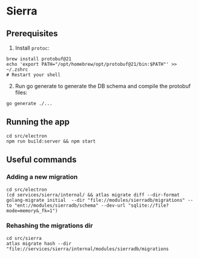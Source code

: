 # Sierra

## Prerequisites

1. Install `protoc`:

```
brew install protobuf@21
echo 'export PATH="/opt/homebrew/opt/protobuf@21/bin:$PATH"' >> ~/.zshrc
# Restart your shell
```

2. Run go generate to generate the DB schema and compile the protobuf files:

```
go generate ./...
```

## Running the app

```
cd src/electron
npm run build:server && npm start
```

## Useful commands

### Adding a new migration

```
cd src/electron
(cd services/sierra/internal/ && atlas migrate diff --dir-format golang-migrate initial  --dir "file://modules/sierradb/migrations" --to "ent://modules/sierradb/schema" --dev-url "sqlite://file?mode=memory&_fk=1")
```

### Rehashing the migrations dir

```
cd src/sierra
atlas migrate hash --dir "file://services/sierra/internal/modules/sierradb/migrations
```

